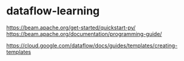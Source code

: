 # dataflow-learning
https://beam.apache.org/get-started/quickstart-py/
https://beam.apache.org/documentation/programming-guide/

https://cloud.google.com/dataflow/docs/guides/templates/creating-templates